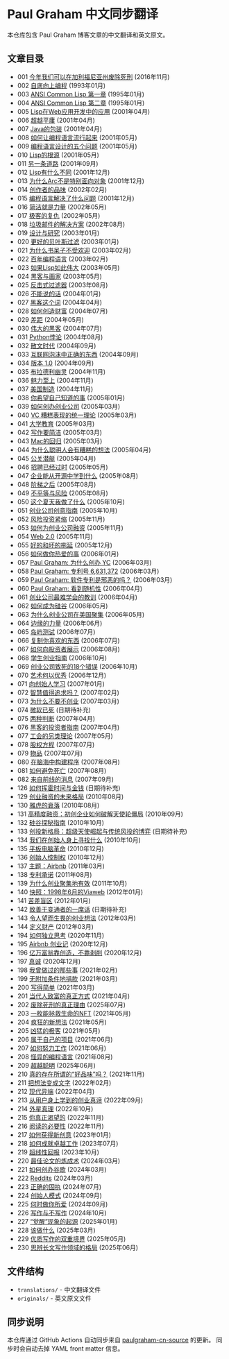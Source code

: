 # Paul Graham 中文同步翻译

本仓库包含 Paul Graham 博客文章的中文翻译和英文原文。

## 文章目录

- 001 [今年我们可以在加利福尼亚州废除死刑](./translations/001-This-Year-We-Can-End-the-Death-Penalty-in-California.md) (2016年11月)
- 002 [自底向上编程](./translations/002-Programming-Bottom-Up.md) (1993年01月)
- 003 [ANSI Common Lisp 第一章](./translations/003-Chapter-1-of-Ansi-Common-Lisp.md) (1995年01月)
- 004 [ANSI Common Lisp 第二章](./translations/004-Chapter-2-of-Ansi-Common-Lisp.md) (1995年01月)
- 005 [Lisp在Web应用开发中的应用](./translations/005-Lisp-for-Web-Based-Applications.md) (2001年04月)
- 006 [超越平庸](./translations/006-Beating-the-Averages.md) (2001年04月)
- 007 [Java的包装](./translations/007-Javas-Cover.md) (2001年04月)
- 008 [如何让编程语言流行起来](./translations/008-Being-Popular.md) (2001年05月)
- 009 [编程语言设计的五个问题](./translations/009-Five-Questions-about-Language-Design.md) (2001年05月)
- 010 [Lisp的根源](./translations/010-The-Roots-of-Lisp.md) (2001年05月)
- 011 [另一条道路](./translations/011-The-Other-Road-Ahead.md) (2001年09月)
- 012 [Lisp有什么不同](./translations/012-What-Made-Lisp-Different.md) (2001年12月)
- 013 [为什么Arc不是特别面向对象](./translations/013-Why-Arc-Isnt-Especially-Object-Oriented.md) (2001年12月)
- 014 [创作者的品味](./translations/014-Taste-for-Makers.md) (2002年02月)
- 015 [编程语言解决了什么问题](./translations/015-What-Languages-Fix.md) (2001年12月)
- 016 [简洁就是力量](./translations/016-Succinctness-is-Power.md) (2002年05月)
- 017 [极客的复仇](./translations/017-Revenge-of-the-Nerds.md) (2002年05月)
- 018 [垃圾邮件的解决方案](./translations/018-A-Plan-for-Spam.md) (2002年08月)
- 019 [设计与研究](./translations/019-Design-and-Research.md) (2003年01月)
- 020 [更好的贝叶斯过滤](./translations/020-Better-Bayesian-Filtering.md) (2003年01月)
- 021 [为什么书呆子不受欢迎](./translations/021-Why-Nerds-are-Unpopular.md) (2003年02月)
- 022 [百年编程语言](./translations/022-The-Hundred-Year-Language.md) (2003年02月)
- 023 [如果Lisp如此伟大](./translations/023-If-Lisp-is-So-Great.md) (2003年05月)
- 024 [黑客与画家](./translations/024-Hackers-and-Painters.md) (2003年05月)
- 025 [反击式过滤器](./translations/025-Filters-that-Fight-Back.md) (2003年08月)
- 026 [不能说的话](./translations/026-What-You-Cant-Say.md) (2004年01月)
- 027 [黑客这个词](./translations/027-The-Word-Hacker.md) (2004年04月)
- 028 [如何创造财富](./translations/028-How-to-Make-Wealth.md) (2004年07月)
- 029 [差距](./translations/029-Mind-the-Gap.md) (2004年05月)
- 030 [伟大的黑客](./translations/030-Great-Hackers.md) (2004年07月)
- 031 [Python悖论](./translations/031-The-Python-Paradox.md) (2004年08月)
- 032 [散文时代](./translations/032-The-Age-of-the-Essay.md) (2004年09月)
- 033 [互联网泡沫中正确的东西](./translations/033-What-the-Bubble-Got-Right.md) (2004年09月)
- 034 [版本 1.0](./translations/034-A-Version-1.0.md) (2004年09月)
- 035 [布拉德利幽灵](./translations/035-Bradleys-Ghost.md) (2004年11月)
- 036 [魅力至上](./translations/036-Its-Charisma-Stupid.md) (2004年11月)
- 037 [美国制造](./translations/037-Made-in-USA.md) (2004年11月)
- 038 [你希望自己知道的事](./translations/038-What-Youll-Wish-Youd-Known.md) (2005年01月)
- 039 [如何创办创业公司](./translations/039-How-to-Start-a-Startup.md) (2005年03月)
- 040 [VC 糟糕表现的统一理论](./translations/040-A-Unified-Theory-of-VC-Suckage.md) (2005年03月)
- 041 [大学教育](./translations/041-Undergraduation.md) (2005年03月)
- 042 [写作要简洁](./translations/042-Writing-Briefly.md) (2005年03月)
- 043 [Mac的回归](./translations/043-Return-of-the-Mac.md) (2005年03月)
- 044 [为什么聪明人会有糟糕的想法](./translations/044-Why-Smart-People-Have-Bad-Ideas.md) (2005年04月)
- 045 [公关潜艇](./translations/045-The-Submarine.md) (2005年04月)
- 046 [招聘已经过时](./translations/046-Hiring-is-Obsolete.md) (2005年05月)
- 047 [企业能从开源中学到什么](./translations/047-What-Business-Can-Learn-from-Open-Source.md) (2005年08月)
- 048 [阶梯之后](./translations/048-After-the-Ladder.md) (2005年08月)
- 049 [不平等与风险](./translations/049-Inequality-and-Risk.md) (2005年08月)
- 050 [这个夏天我做了什么](./translations/050-What-I-Did-This-Summer.md) (2005年10月)
- 051 [创业公司创意指南](./translations/051-Ideas-for-Startups.md) (2005年10月)
- 052 [风险投资紧缩](./translations/052-The-Venture-Capital-Squeeze.md) (2005年11月)
- 053 [如何为创业公司融资](./translations/053-How-to-Fund-a-Startup.md) (2005年11月)
- 054 [Web 2.0](./translations/054-Web-2-0.md) (2005年11月)
- 055 [好的和坏的拖延](./translations/055-Good-and-Bad-Procrastination.md) (2005年12月)
- 056 [如何做你热爱的事](./translations/056-How-to-Do-What-You-Love.md) (2006年01月)
- 057 [Paul Graham: 为什么创办 YC](./translations/057-why-yc.md) (2006年03月)
- 058 [Paul Graham: 专利号 6,631,372](./translations/058-6631372.md) (2006年03月)
- 059 [Paul Graham: 软件专利是邪恶的吗？](./translations/059-are-software-patents-evil.md) (2006年03月)
- 060 [Paul Graham: 看到随机性](./translations/060-see-randomness.md) (2006年04月)
- 061 [创业公司最难学会的教训](./translations/061-The-Hardest-Lessons-for-Startups-to-Learn.md) (2006年04月)
- 062 [如何成为硅谷](./translations/062-How-to-Be-Silicon-Valley.md) (2006年05月)
- 063 [为什么创业公司在美国聚集](./translations/063-Why-Startups-Condense-in-America.md) (2006年05月)
- 064 [边缘的力量](./translations/064-The-Power-of-the-Marginal.md) (2006年06月)
- 065 [岛屿测试](./translations/065-The-Island-Test.md) (2006年07月)
- 066 [复制你喜欢的东西](./translations/066-Copy-What-You-Like.md) (2006年07月)
- 067 [如何向投资者展示](./translations/067-How-to-Present-to-Investors.md) (2006年08月)
- 068 [学生创业指南](./translations/068-A-Students-Guide-to-Startups.md) (2006年10月)
- 069 [创业公司致死的18个错误](./translations/069-The-18-Mistakes-That-Kill-Startups.md) (2006年10月)
- 070 [艺术何以优秀](./translations/070-How-Art-Can-Be-Good.md) (2006年12月)
- 071 [向创始人学习](./translations/071-Learning-from-Founders.md) (2007年01月)
- 072 [智慧值得追求吗？](./translations/072-Is-It-Worth-Being-Wise.md) (2007年02月)
- 073 [为什么不要不创业](./translations/073-Why-to-Not-Not-Start-a-Startup.md) (2007年03月)
- 074 [微软已死](./translations/074-Microsoft-is-Dead.md) (日期待补充)
- 075 [两种判断](./translations/075-Two-Kinds-of-Judgement.md) (2007年04月)
- 076 [黑客的投资者指南](./translations/076-The-Hackers-Guide-to-Investors.md) (2007年04月)
- 077 [工会的另类理论](./translations/077-An-Alternative-Theory-of-Unions.md) (2007年05月)
- 078 [股权方程](./translations/078-The-Equity-Equation.md) (2007年07月)
- 079 [物品](./translations/079-Stuff.md) (2007年07月)
- 080 [在脑海中构建程序](./translations/080-Holding-a-Program-in-Ones-Head.md) (2007年08月)
- 081 [如何避免死亡](./translations/081-How-Not-to-Die.md) (2007年08月)
- 082 [来自前线的消息](./translations/082-news-from-the-front.md) (2007年09月)
- 126 [如何挥霍时间与金钱](./translations/126-How-to-Lose-Time-and-Money.md) (日期待补充)
- 129 [创业融资的未来格局](./translations/129-The-Future-of-Startup-Funding.md) (2010年08月)
- 130 [雅虎的衰落](./translations/130-What-Happened-to-Yahoo.md) (2010年08月)
- 131 [高精度融资：初创企业如何破解天使轮僵局](./translations/131-High-Resolution-Fundraising.md) (2010年09月)
- 132 [硅谷探秘指南](./translations/132-Where-to-See-Silicon-Valley.md) (2010年10月)
- 133 [创投新格局：超级天使崛起与传统风投的博弈](./translations/133-The-New-Funding-Landscape.md) (日期待补充)
- 134 [我们在创始人身上寻找什么](./translations/134-What-We-Look-for-in-Founders.md) (2010年10月)
- 135 [平板电脑革命](./translations/135-Tablets.md) (2010年12月)
- 136 [创始人控制权](./translations/136-Founder-Control.md) (2010年12月)
- 137 [主题：Airbnb](./translations/137-Subject-Airbnb.md) (2011年03月)
- 138 [专利承诺](./translations/138-The-Patent-Pledge.md) (2011年08月)
- 139 [为什么创业聚集地有效](./translations/139-Why-Startup-Hubs-Work.md) (2011年10月)
- 140 [快照：1998年6月的Viaweb](./translations/140-Snapshot-Viaweb-June-1998.md) (2012年01月)
- 141 [苦差盲区](./translations/141-schlep-blindness.md) (2012年01月)
- 142 [致善于变通者的一席话](./translations/142-A-Word-to-the-Resourceful.md) (日期待补充)
- 143 [令人望而生畏的创业想法](./translations/143-Frighteningly-Ambitious-Startup-Ideas.md) (2012年03月)
- 144 [定义财产](./translations/144-Defining-Property.md) (2012年03月)
- 194 [如何独立思考](./translations/194-How-to-Think-for-Yourself.md) (2020年11月)
- 195 [Airbnb 创业记](./translations/195-The-Airbnbs.md) (2020年12月)
- 196 [亿万富翁靠创造，不靠剥削](./translations/196-Billionaires-Build.md) (2020年12月)
- 197 [真诚](./translations/197-Earnestness.md) (2020年12月)
- 198 [我曾做过的那些事](./translations/198-What-I-Worked-On.md) (2021年02月)
- 199 [无附加条件地捐款](./translations/199-Donate-Unrestricted.md) (2021年03月)
- 200 [写得简单](./translations/200-Write-Simply.md) (2021年03月)
- 201 [当代人致富的真正方式](./translations/201-How-People-Get-Rich-Now.md) (2021年04月)
- 202 [废除死刑的真正理由](./translations/202-The-Real-Reason-to-End-the-Death-Penalty.md) (2025年07月)
- 203 [一枚能拯救生命的NFT](./translations/203-An-NFT-That-Saves-Lives.md) (2021年05月)
- 204 [疯狂的新想法](./translations/204-Crazy-New-Ideas.md) (2021年05月)
- 205 [凶猛的极客](./translations/205-Fierce-Nerds.md) (2021年05月)
- 206 [属于自己的项目](./translations/206-A-Project-of-Ones-Own.md) (2021年06月)
- 207 [如何努力工作](./translations/207-How-to-Work-Hard.md) (2021年06月)
- 208 [怪异的编程语言](./translations/208-Weird-Languages.md) (2021年08月)
- 209 [超越聪明](./translations/209-Beyond-Smart.md) (2025年06月)
- 210 [真的存在所谓的“好品味”吗？](./translations/210-Is-There-Such-a-Thing-as-Good-Taste.md) (2021年11月)
- 211 [把想法变成文字](./translations/211-Putting-Ideas-into-Words.md) (2022年02月)
- 212 [现代异端](./translations/212-Heresy.md) (2022年04月)
- 213 [从用户身上学到的创业真谛](./translations/213-What-Ive-Learned-from-Users.md) (2022年09月)
- 214 [外星真理](./translations/214-alien-truth.md) (2022年10月)
- 215 [你真正渴望的](./translations/215-What-You-Want-to-Want.md) (2022年11月)
- 216 [阅读的必要性](./translations/216-The-Need-to-Read.md) (2022年11月)
- 217 [如何获得新创意](./translations/217-How-to-Get-New-Ideas.md) (2023年01月)
- 218 [如何成就卓越工作](./translations/218-how-to-do-great-work.md) (2023年07月)
- 219 [超线性回报](./translations/219-superlinear-returns.md) (2023年10月)
- 220 [最佳论文的炼成术](./translations/220-The-Best-Essay.md) (2024年03月)
- 221 [如何创办谷歌](./translations/221-How-to-Start-Google.md) (2024年03月)
- 222 [Reddits](./translations/222-The-Reddits.md) (2024年03月)
- 223 [正确的固执](./translations/223-The-Right-Kind-of-Stubborn.md) (2024年07月)
- 224 [创始人模式](./translations/224-Founder-Mode.md) (2024年09月)
- 225 [何时做你所爱](./translations/225-When-To-Do-What-You-Love.md) (2024年09月)
- 226 [写作与不写作](./translations/226-Writes-and-Write-Nots.md) (2024年10月)
- 227 [“觉醒”现象的起源](./translations/227-The-Origins-of-Wokeness.md) (2025年01月)
- 228 [该做什么](./translations/228-what-to-do.md) (2025年03月)
- 229 [优质写作的双重境界](./translations/229-Good-Writing.md) (2025年05月)
- 230 [思辨长文写作领域的格局](./translations/230-The-Shape-of-the-Essay-Field.md) (2025年06月)

## 文件结构

- `translations/` - 中文翻译文件
- `originals/` - 英文原文文件

## 同步说明

本仓库通过 GitHub Actions 自动同步来自 [paulgraham-cn-source](https://github.com/HiJiangChuan/paulgraham-cn-source) 的更新。
同步时会自动去掉 YAML front matter 信息。
